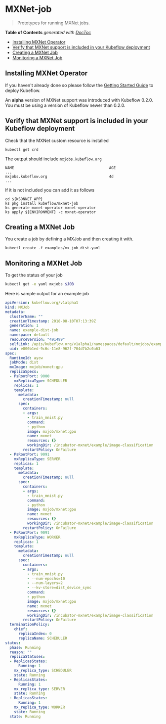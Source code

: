 # MXNet-job

> Prototypes for running MXNet jobs.

<!-- START doctoc generated TOC please keep comment here to allow auto update -->
<!-- DON'T EDIT THIS SECTION, INSTEAD RE-RUN doctoc TO UPDATE -->
**Table of Contents**  *generated with [DocToc](https://github.com/thlorenz/doctoc)*

- [Installing MXNet Operator](#installing-mxnet-operator)
- [Verify that MXNet support is included in your Kubeflow deployment](#verify-that-mxnet-support-is-included-in-your-kubeflow-deployment)
- [Creating a MXNet Job](#creating-a-mxnet-job)
- [Monitoring a MXNet Job](#monitoring-a-mxnet-job)

<!-- END doctoc generated TOC please keep comment here to allow auto update -->

## Installing MXNet Operator

If you haven't already done so please follow the [Getting Started Guide](https://www.kubeflow.org/docs/started/getting-started/) to deploy Kubeflow.

An **alpha** version of MXNet support was introduced with Kubeflow 0.2.0. You must be using a version of Kubeflow newer than 0.2.0.

## Verify that MXNet support is included in your Kubeflow deployment

Check that the MXNet custom resource is installed

```
kubectl get crd
```

The output should include `mxjobs.kubeflow.org`

```
NAME                                           AGE
...
mxjobs.kubeflow.org                            4d
...
```

If it is not included you can add it as follows

```
cd ${KSONNET_APP}
ks pkg install kubeflow/mxnet-job
ks generate mxnet-operator mxnet-operator
ks apply ${ENVIRONMENT} -c mxnet-operator
```

## Creating a MXNet Job


You create a job by defining a MXJob and then creating it with.


```
kubectl create -f examples/mx_job_dist.yaml 
```


## Monitoring a MXNet Job


To get the status of your job

```bash
kubectl get -o yaml mxjobs $JOB
```   

Here is sample output for an example job

```yaml
apiVersion: kubeflow.org/v1alpha1
kind: MXJob
metadata:
  clusterName: ""
  creationTimestamp: 2018-08-10T07:13:39Z
  generation: 1
  name: example-dist-job
  namespace: default
  resourceVersion: "491499"
  selfLink: /apis/kubeflow.org/v1alpha1/namespaces/default/mxjobs/example-dist-job
  uid: e800b1ed-9c6c-11e8-962f-704d7b2c0a63
spec:
  RuntimeId: aycw
  jobMode: dist
  mxImage: mxjob/mxnet:gpu
  replicaSpecs:
  - PsRootPort: 9000
    mxReplicaType: SCHEDULER
    replicas: 1
    template:
      metadata:
        creationTimestamp: null
      spec:
        containers:
        - args:
          - train_mnist.py
          command:
          - python
          image: mxjob/mxnet:gpu
          name: mxnet
          resources: {}
          workingDir: /incubator-mxnet/example/image-classification
        restartPolicy: OnFailure
  - PsRootPort: 9091
    mxReplicaType: SERVER
    replicas: 1
    template:
      metadata:
        creationTimestamp: null
      spec:
        containers:
        - args:
          - train_mnist.py
          command:
          - python
          image: mxjob/mxnet:gpu
          name: mxnet
          resources: {}
          workingDir: /incubator-mxnet/example/image-classification
        restartPolicy: OnFailure
  - PsRootPort: 9091
    mxReplicaType: WORKER
    replicas: 1
    template:
      metadata:
        creationTimestamp: null
      spec:
        containers:
        - args:
          - train_mnist.py
          - --num-epochs=10
          - --num-layers=2
          - --kv-store=dist_device_sync
          command:
          - python
          image: mxjob/mxnet:gpu
          name: mxnet
          resources: {}
          workingDir: /incubator-mxnet/example/image-classification
        restartPolicy: OnFailure
  terminationPolicy:
    chief:
      replicaIndex: 0
      replicaName: SCHEDULER
status:
  phase: Running
  reason: ""
  replicaStatuses:
  - ReplicasStates:
      Running: 1
    mx_replica_type: SCHEDULER
    state: Running
  - ReplicasStates:
      Running: 1
    mx_replica_type: SERVER
    state: Running
  - ReplicasStates:
      Running: 1
    mx_replica_type: WORKER
    state: Running
  state: Running


```

